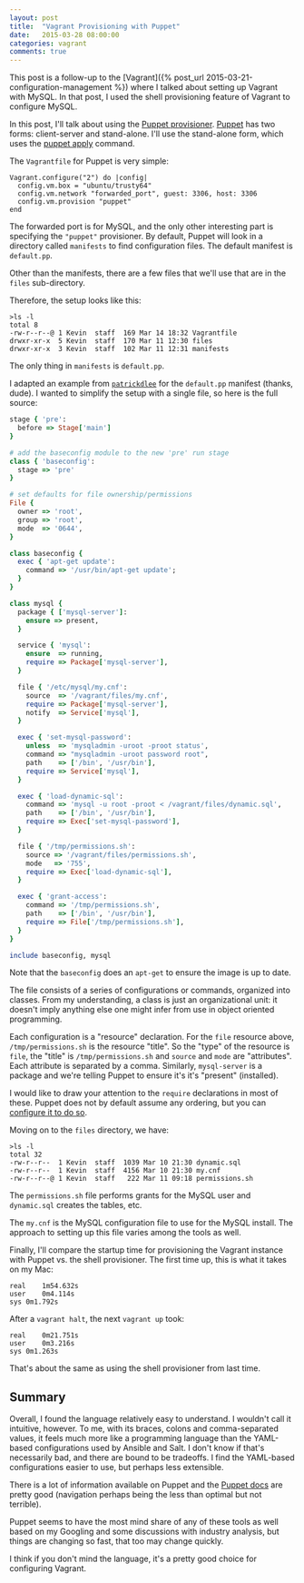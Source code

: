 ```yaml
---
layout: post
title:  "Vagrant Provisioning with Puppet"
date:   2015-03-28 08:00:00
categories: vagrant
comments: true
---
```


This post is a follow-up to the [Vagrant]({% post_url 2015-03-21-configuration-management %}) where I talked about setting up Vagrant with MySQL. In that post, I used the shell provisioning feature of Vagrant to configure MySQL.

In this post, I'll talk about using the [Puppet provisioner](https://docs.vagrantup.com/v2/provisioning/puppet_apply.html). [Puppet](https://puppetlabs.com/) has two forms: client-server and stand-alone. I'll use the stand-alone form, which uses the [puppet apply](https://docs.puppetlabs.com/references/3.6.latest/man/apply.html) command.

The `Vagrantfile` for Puppet is very simple:

```
Vagrant.configure("2") do |config|
  config.vm.box = "ubuntu/trusty64"
  config.vm.network "forwarded_port", guest: 3306, host: 3306
  config.vm.provision "puppet"
end
```

The forwarded port is for MySQL, and the only other interesting part is specifying the `"puppet"` provisioner. By default, Puppet will look in a directory called `manifests` to find configuration files. The default manifest is `default.pp`.

Other than the manifests, there are a few files that we'll use that are in the `files` sub-directory.

Therefore, the setup looks like this:

```
>ls -l
total 8
-rw-r--r--@ 1 Kevin  staff  169 Mar 14 18:32 Vagrantfile
drwxr-xr-x  5 Kevin  staff  170 Mar 11 12:30 files
drwxr-xr-x  3 Kevin  staff  102 Mar 11 12:31 manifests
```

The only thing in `manifests` is `default.pp`.

I adapted an example from [`patrickdlee`](https://github.com/patrickdlee/vagrant-examples/tree/master/example5) for the `default.pp` manifest (thanks, dude). I wanted to simplify the setup with a single file, so here is the full source:

```ruby
stage { 'pre':
  before => Stage['main']
}

# add the baseconfig module to the new 'pre' run stage
class { 'baseconfig':
  stage => 'pre'
}

# set defaults for file ownership/permissions
File {
  owner => 'root',
  group => 'root',
  mode  => '0644',
}

class baseconfig {
  exec { 'apt-get update':
    command => '/usr/bin/apt-get update';
  }
}

class mysql {
  package { ['mysql-server']:
    ensure => present,
  }

  service { 'mysql':
    ensure  => running,
    require => Package['mysql-server'],
  }

  file { '/etc/mysql/my.cnf':
    source  => '/vagrant/files/my.cnf',
    require => Package['mysql-server'],
    notify  => Service['mysql'],
  }

  exec { 'set-mysql-password':
    unless  => 'mysqladmin -uroot -proot status',
    command => "mysqladmin -uroot password root",
    path    => ['/bin', '/usr/bin'],
    require => Service['mysql'],
  }

  exec { 'load-dynamic-sql':
    command => 'mysql -u root -proot < /vagrant/files/dynamic.sql',
    path    => ['/bin', '/usr/bin'],
    require => Exec['set-mysql-password'],
  }

  file { '/tmp/permissions.sh':
    source => '/vagrant/files/permissions.sh',
    mode   => '755',
    require => Exec['load-dynamic-sql'],
  }

  exec { 'grant-access':
    command => '/tmp/permissions.sh',
    path    => ['/bin', '/usr/bin'],
    require => File['/tmp/permissions.sh'],
  }
}

include baseconfig, mysql
```

Note that the `baseconfig` does an `apt-get` to ensure the image is up to date.

The file consists of a series of configurations or commands, organized into classes. From my understanding, a class is just an organizational unit: it doesn't imply anything else one might infer from use in object oriented programming.

Each configuration is a "resource" declaration. For the `file` resource above, `/tmp/permissions.sh` is the resource "title". So the "type" of the resource is `file`, the "title" is `/tmp/permissions.sh` and `source` and `mode` are "attributes". Each attribute is separated by a comma. Similarly, `mysql-server` is a package and we're telling Puppet to ensure it's it's "present" (installed).

I would like to draw your attention to the `require` declarations in most of these. Puppet does not by default assume any ordering, but you can [configure it to do so](https://docs.puppetlabs.com/puppet/latest/reference/lang_summary.html#ordering).

Moving on to the `files` directory, we have:

```
>ls -l
total 32
-rw-r--r--  1 Kevin  staff  1039 Mar 10 21:30 dynamic.sql
-rw-r--r--  1 Kevin  staff  4156 Mar 10 21:30 my.cnf
-rw-r--r--@ 1 Kevin  staff   222 Mar 11 09:18 permissions.sh
```

The `permissions.sh` file performs grants for the MySQL user and `dynamic.sql` creates the tables, etc.

The `my.cnf` is the MySQL configuration file to use for the MySQL install. The approach to setting up this file varies among the tools as well.

Finally, I'll compare the startup time for provisioning the Vagrant instance with Puppet vs. the shell provisioner. The first time up, this is what it takes on my Mac:

```
real	1m54.632s
user	0m4.114s
sys	0m1.792s
```

After a `vagrant halt`, the next `vagrant up` took:


```
real	0m21.751s
user	0m3.216s
sys	0m1.263s
```

That's about the same as using the shell provisioner from last time.

## Summary

Overall, I found the language relatively easy to understand. I wouldn't call it intuitive, however. To me, with its braces, colons and comma-separated values, it feels much more like a programming language than the YAML-based configurations used by Ansible and Salt. I don't know if that's necessarily bad, and there are bound to be tradeoffs. I find the YAML-based configurations easier to use, but perhaps less extensible.

There is a lot of information available on Puppet and the [Puppet docs](http://docs.puppetlabs.com/) are pretty good (navigation perhaps being the less than optimal but not terrible).

Puppet seems to have the most mind share of any of these tools as well based on my Googling and some discussions with industry analysis, but things are changing so fast, that too may change quickly.

I think if you don't mind the language, it's a pretty good choice for configuring Vagrant.
